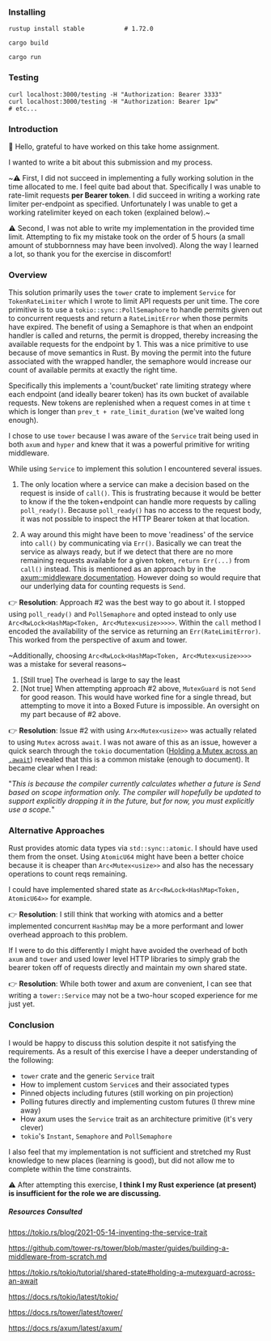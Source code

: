 ### Installing

```
rustup install stable           # 1.72.0

cargo build

cargo run
```

### Testing

```
curl localhost:3000/testing -H "Authorization: Bearer 3333"
curl localhost:3000/testing -H "Authorization: Bearer 1pw"
# etc...
```

### Introduction


:wave: Hello, grateful to have worked on this take home assignment.


I wanted to write a bit about this submission and my process.


~:warning: First, I did not succeed in implementing a fully working solution in the time allocated to me. 
I feel quite bad about that. Specifically I was unable to rate-limit requests **per Bearer token**. I did
succeed in writing a working rate limiter per-endpoint as specified. Unfortunately
I was unable to get a working ratelimiter keyed on each token (explained below).~

:warning: Second, I was not able to write my implementation in the provided time limit. 
Attempting to fix my mistake took on the order of 5 hours
(a small amount of stubbornness may have been involved).
Along the way I learned a lot, so thank you for the exercise in discomfort!


### Overview


This solution primarily uses the `tower` crate to implement `Service`
for `TokenRateLimiter` which I wrote to limit API requests per unit time. 
The core primitive is to use a `tokio::sync::PollSemaphore` to handle permits
given out to concurrent requests and return a `RateLimitError` when those
permits have expired. The benefit of using a Semaphore is that when an
endpoint handler is called and returns, the permit is dropped, thereby
increasing the available requests for the endpoint by 1. This was a nice
primitive to use because of move semantics in Rust. By moving the permit into
the future associated with the wrapped handler, the semaphore would increase our
count of available permits at exactly the right time.


Specifically this implements a 'count/bucket' rate limiting strategy where each
endpoint (and ideally bearer token) has its own bucket of available requests. New
tokens are replenished when a request comes in at time `t` which is longer than 
`prev_t + rate_limit_duration` (we've waited long enough).

I chose to use `tower` because I was aware of the `Service` trait being used in both 
`axum` and `hyper` and knew that it was a powerful primitive for writing middleware.


While using `Service` to implement this solution I encountered several issues.

1. The only location where a service can make a decision based on the request is
   inside of `call()`. This is frustrating because it would be better to know if the
   the token+endpoint can handle more requests by calling `poll_ready()`. Because 
   `poll_ready()` has no access to the request body, it was not possible to
   inspect the HTTP Bearer token at that location.

2. A way around this might have been to move 'readiness' of the service into
   `call()` by communicating via `Err()`. Basically we can treat the service as
   always ready, but if we detect that there are no more remaining requests
   available for a given token, `return Err(...)` from `call()` instead. This is
   mentioned as an approach by in the 
   [axum::middleware documentation](https://docs.rs/axum/latest/axum/middleware/index.html#routing-to-servicesmiddleware-and-backpressure).
   However doing so would require that our underlying data for counting requests
   is `Send`.


👉 **Resolution**: Approach #2 was the best way to go about it. I stopped using `poll_ready()` 
and `PollSemaphore` and opted instead to only use `Arc<RwLock<HashMap<Token, Arc<Mutex<usize>>>>>`.
Within the `call` method I encoded the availability of the service as returning an
`Err(RateLimitError)`. This worked from the perspective of axum and tower.


~Additionally, choosing `Arc<RwLock<HashMap<Token, Arc<Mutex<usize>>>>` was a
mistake for several reasons~

1. [Still true] The overhead is large to say the least
2. [Not true] When attempting approach #2 above, `MutexGuard` is not `Send` for good reason.
   This would have worked fine for a single thread, but attempting to move it
   into a Boxed Future is impossible. An oversight on my part because of #2
   above.

👉 **Resolution**: Issue #2 with using `Arx<Mutex<usize>>` was actually related to
using `Mutex` across `await`. I was not aware of this as an issue, however a
quick search through the `tokio` documentation ([Holding a Mutex across an `.await`](https://tokio.rs/tokio/tutorial/shared-state#holding-a-mutexguard-across-an-await)) 
revealed that this is a common mistake (enough to document). It became clear
when I read:

"_This is because the compiler currently calculates whether a future is Send
based on scope information only. The compiler will hopefully be updated to
support explicitly dropping it in the future, but for now, you must explicitly
use a scope._"


### Alternative Approaches


Rust provides atomic data types via `std::sync::atomic`. I should have used them
from the onset. Using `AtomicU64` might have been a better choice because it is
cheaper than `Arc<Mutex<usize>>` and also has the necessary operations to count
reqs remaining.


I could have implemented shared state as `Arc<RwLock<HashMap<Token, AtomicU64>>` for
example.


👉 **Resolution**: I still think that working with atomics and a better implemented
concurrent `HashMap` may be a more performant and lower overhead approach to
this problem.


If I were to do this differently I might have avoided the overhead
of both `axum` and `tower` and used lower level HTTP libraries to simply grab
the bearer token off of requests directly and maintain my own shared state.

👉 **Resolution**: While both tower and axum are convenient, I can see that writing
a `tower::Service` may not be a two-hour scoped experience for me just yet.


### Conclusion


I would be happy to discuss this solution despite it not satisfying the
requirements. As a result of this exercise I have a deeper understanding of the
following:

* `tower` crate and the generic `Service` trait
* How to implement custom `Service`s and their associated types
* Pinned objects including futures (still working on pin projection)
* Polling futures directly and implementing custom futures (I threw mine away)
* How axum uses the `Service` trait as an architecture primitive (it's very
  clever)
* `tokio`'s `Instant`, `Semaphore` and `PollSemaphore`


I also feel that my implementation is not sufficient and stretched my Rust
knowledge to new places (learning is good), but did not allow me to complete within the time constraints.


:warning: After attempting this exercise, **I think I my Rust experience (at present) is insufficient for the role we are discussing.**


##### Resources Consulted

https://tokio.rs/blog/2021-05-14-inventing-the-service-trait

https://github.com/tower-rs/tower/blob/master/guides/building-a-middleware-from-scratch.md

https://tokio.rs/tokio/tutorial/shared-state#holding-a-mutexguard-across-an-await

https://docs.rs/tokio/latest/tokio/

https://docs.rs/tower/latest/tower/

https://docs.rs/axum/latest/axum/

